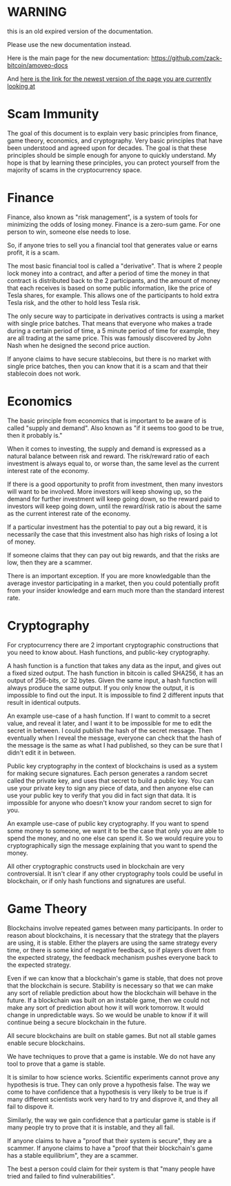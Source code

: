 WARNING
========

this is an old expired version of the documentation.

Please use the new documentation instead. 

Here is the main page for the new documentation: https://github.com/zack-bitcoin/amoveo-docs 

And [here is the link for the newest version of the page you are currently looking at](https://github.com/zack-bitcoin/amoveo-docs/blob/master//basics/scam_immunity.md)

Scam Immunity
========

The goal of this document is to explain very basic principles from finance, game theory, economics, and cryptography. Very basic principles that have been understood and agreed upon for decades.
The goal is that these principles should be simple enough for anyone to quickly understand.
My hope is that by learning these principles, you can protect yourself from the majority of scams in the cryptocurrency space.

Finance
========

Finance, also known as "risk management", is a system of tools for minimizing the odds of losing money. Finance is a zero-sum game. For one person to win, someone else needs to lose.

So, if anyone tries to sell you a financial tool that generates value or earns profit, it is a scam.

The most basic financial tool is called a "derivative". That is where 2 people lock money into a contract, and after a period of time the money in that contract is distributed back to the 2 participants, and the amount of money that each receives is based on some public information, like the price of Tesla shares, for example. This allows one of the participants to hold extra Tesla risk, and the other to hold less Tesla risk.

The only secure way to participate in derivatives contracts is using a market with single price batches. That means that everyone who makes a trade during a certain period of time, a 5 minute period of time for example, they are all trading at the same price. This was famously discovered by John Nash when he designed the second price auction.

If anyone claims to have secure stablecoins, but there is no market with single price batches, then you can know that it is a scam and that their stablecoin does not work.

Economics
======

The basic principle from economics that is important to be aware of is called "supply and demand".
Also known as "if it seems too good to be true, then it probably is."

When it comes to investing, the supply and demand is expressed as a natural balance between risk and reward.
The risk/reward ratio of each investment is always equal to, or worse than, the same level as the current interest rate of the economy.

If there is a good opportunity to profit from investment, then many investors will want to be involved. More investors will keep showing up, so the demand for further investment will keep going down, so the reward paid to investors will keep going down, until the reward/risk ratio is about the same as the current interest rate of the economy.

If a particular investment has the potential to pay out a big reward, it is necessarily the case that this investment also has high risks of losing a lot of money.

If someone claims that they can pay out big rewards, and that the risks are low, then they are a scammer.

There is an important exception. If you are more knowledgable than the average investor participating in a market, then you could potentially profit from your insider knowledge and earn much more than the standard interest rate.

Cryptography
========

For cryptocurrency there are 2 important cryptographic constructions that you need to know about. Hash functions, and public-key cryptography.

A hash function is a function that takes any data as the input, and gives out a fixed sized output. The hash function in bitcoin is called SHA256, it has an output of 256-bits, or 32 bytes.
Given the same input, a hash function will always produce the same output.
If you only know the output, it is impossible to find out the input.
It is impossible to find 2 different inputs that result in identical outputs.

An example use-case of a hash function. If I want to commit to a secret value, and reveal it later, and I want it to be impossible for me to edit the secret in between.
I could publish the hash of the secret message. Then eventually when I reveal the message, everyone can check that the hash of the message is the same as what I had published, so they can be sure that I didn't edit it in between.

Public key cryptography in the context of blockchains is used as a system for making secure signatures. Each person generates a random secret called the private key, and uses that secret to build a public key.
You can use your private key to sign any piece of data, and then anyone else can use your public key to verify that you did in fact sign that data.
It is impossible for anyone who doesn't know your random secret to sign for you.

An example use-case of public key cryptography. If you want to spend some money to someone, we want it to be the case that only you are able to spend the money, and no one else can spend it. So we would require you to cryptographically sign the message explaining that you want to spend the money.

All other cryptographic constructs used in blockchain are very controversial. It isn't clear if any other cryptography tools could be useful in blockchain, or if only hash functions and signatures are useful. 

Game Theory
=========

Blockchains involve repeated games between many participants. In order to reason about blockchains, it is necessary that the strategy that the players are using, it is stable. Either the players are using the same strategy every time, or there is some kind of negative feedback, so if players divert from the expected strategy, the feedback mechanism pushes everyone back to the expected strategy.

Even if we can know that a blockchain's game is stable, that does not prove that the blockchain is secure. Stability is necessary so that we can make any sort of reliable prediction about how the blockchain will behave in the future. If a blockchain was built on an instable game, then we could not make any sort of prediction about how it will work tomorrow. It would change in unpredictable ways. So we would be unable to know if it will continue being a secure blockchain in the future.

All secure blockchains are built on stable games. But not all stable games enable secure blockchains.

We have techniques to prove that a game is instable.
We do not have any tool to prove that a game is stable.

It is similar to how science works. Scientific experiments cannot prove any hypothesis is true. They can only prove a hypothesis false. The way we come to have confidence that a hypothesis is very likely to be true is if many different scientists work very hard to try and disprove it, and they all fail to dispove it. 

Similarly, the way we gain confidence that a particular game is stable is if many people try to prove that it is instable, and they all fail.

If anyone claims to have a "proof that their system is secure", they are a scammer.
If anyone claims to have a "proof that their blockchain's game has a stable equilibrium", they are a scammer.

The best a person could claim for their system is that "many people have tried and failed to find vulnerabilities".

